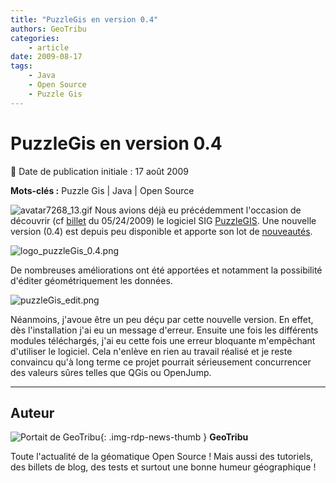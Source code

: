 ```yaml
---
title: "PuzzleGis en version 0.4"
authors: GeoTribu
categories:
    - article
date: 2009-08-17
tags:
    - Java
    - Open Source
    - Puzzle Gis
---
```


# PuzzleGis en version 0.4

:calendar: Date de publication initiale : 17 août 2009

**Mots-clés :** Puzzle Gis | Java | Open Source

![avatar7268_13.gif](https://cdn.geotribu.fr/img/tuto/puzzlegis/avatar7268_13.gif) Nous avions déjà eu précédemment l'occasion de découvrir (cf [billet](http://geotribu.net/node/117) du 05/24/2009) le logiciel SIG [PuzzleGIS](http://puzzle-gis.codehaus.org/). Une nouvelle version (0.4) est depuis peu disponible et apporte son lot de [nouveautés](http://docs.codehaus.org/display/PUZZLEGIS/2009/07/08/v0.4+is+Out).

![logo_puzzleGis_0.4.png](https://cdn.geotribu.fr/img/divers/logo_puzzleGis_0.4.png)

De nombreuses améliorations ont été apportées et notamment la possibilité d'éditer géométriquement les données.

![puzzleGis_edit.png](https://cdn.geotribu.fr/img/divers/puzzleGis_edit.png)

Néanmoins, j'avoue être un peu déçu par cette nouvelle version. En effet, dès l'installation j'ai eu un message d'erreur. Ensuite une fois les différents modules téléchargés, j'ai eu cette fois une erreur bloquante m'empêchant d'utiliser le logiciel. Cela n'enlève en rien au travail réalisé et je reste convaincu qu'à long terme ce projet pourrait sérieusement concurrencer des valeurs sûres telles que QGis ou OpenJump.

----

## Auteur

![Portait de GeoTribu](https://cdn.geotribu.fr/img/internal/charte/geotribu_logo_64x64.png){: .img-rdp-news-thumb }
**GeoTribu**

Toute l'actualité de la géomatique Open Source ! Mais aussi des tutoriels, des billets de blog, des tests et surtout une bonne humeur géographique !
